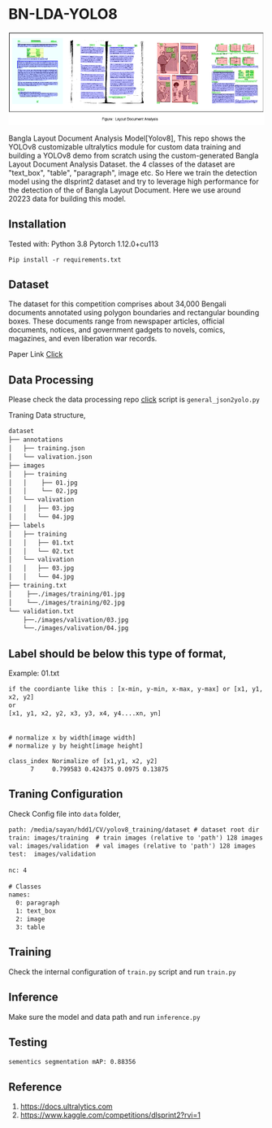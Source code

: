 # BN-LDA-YOLO8
![](image/figure.png)

Bangla Layout Document Analysis Model[Yolov8], This repo shows the YOLOv8 customizable ultralytics module for custom data training and building a YOLOv8 demo from scratch using the custom-generated Bangla Layout Document Analysis Dataset. the 4 classes of the dataset are "text_box", "table", "paragraph", image etc. So Here we train the detection model using the dlsprint2 dataset and try to leverage high performance for the detection of the of Bangla Layout Document. Here we use around 20223 data for building this model.

## Installation
Tested with: Python 3.8 Pytorch 1.12.0+cu113
```
Pip install -r requirements.txt
```

## Dataset

The dataset for this competition comprises about 34,000 Bengali documents annotated using polygon boundaries and rectangular bounding boxes. These documents range from newspaper articles, official documents, notices, and government gadgets to novels, comics, magazines, and even liberation war records.

Paper Link [Click](https://arxiv.org/abs/2303.05325)

## Data Processing

Please check the data processing repo [click](https://github.com/ultralytics/JSON2YOLO) script is ```general_json2yolo.py```

Traning Data structure,
```sh
dataset
├── annotations
│   ├── training.json
│   └── valivation.json
├── images
│   ├── training
│   │    ├── 01.jpg
│   │    └── 02.jpg
│   └── valivation
│   │   ├── 03.jpg
│   │   └── 04.jpg
├── labels
│   ├── training
│   │   ├── 01.txt
│   │   └── 02.txt
│   └── valivation
│   │   ├── 03.jpg
│   │   └── 04.jpg
├── training.txt
│    ├──./images/training/01.jpg
│    └──./images/training/02.jpg
└── validation.txt
    ├──./images/valivation/03.jpg
    └──./images/valivation/04.jpg
```

## Label should be below this type of format,

Example: 01.txt
```
if the coordiante like this : [x-min, y-min, x-max, y-max] or [x1, y1, x2, y2]
or
[x1, y1, x2, y2, x3, y3, x4, y4....xn, yn]


# normalize x by width[image width]
# normalize y by height[image height]
```
```
class_index Norimalize of [x1,y1, x2, y2] 
      7     0.799583 0.424375 0.0975 0.13875

```
## Traning Configuration

Check Config file into ```data``` folder,

```
path: /media/sayan/hdd1/CV/yolov8_training/dataset # dataset root dir
train: images/training  # train images (relative to 'path') 128 images
val: images/validation  # val images (relative to 'path') 128 images
test:  images/validation

nc: 4

# Classes
names:
  0: paragraph
  1: text_box
  2: image
  3: table

```


## Training

Check the internal configuration of ```train.py``` script and run ```train.py```

## Inference

Make sure the model and data path and run ```inference.py```

## Testing
```
sementics segmentation mAP: 0.88356
```
## Reference

1. https://docs.ultralytics.com
2. https://www.kaggle.com/competitions/dlsprint2?rvi=1
